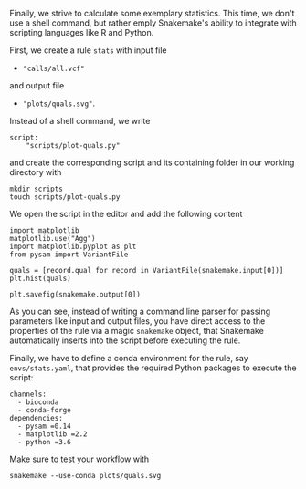 Finally, we strive to calculate some exemplary statistics.
This time, we don't use a shell command, but rather emply Snakemake's ability to integrate with scripting languages like R and Python.

First, we create a rule `stats` with input file

* `"calls/all.vcf"`

and output file

* `"plots/quals.svg"`.

Instead of a shell command, we write

    script:
        "scripts/plot-quals.py"

and create the corresponding script and its containing folder in our working directory with

    mkdir scripts
    touch scripts/plot-quals.py


We open the script in the editor and add the following content

    import matplotlib
    matplotlib.use("Agg")
    import matplotlib.pyplot as plt
    from pysam import VariantFile

    quals = [record.qual for record in VariantFile(snakemake.input[0])]
    plt.hist(quals)

    plt.savefig(snakemake.output[0])


As you can see, instead of writing a command line parser for passing parameters like input and output files, you have direct access to the properties of the rule via a magic `snakemake` object, that Snakemake automatically inserts into the script before executing the rule.

Finally, we have to define a conda environment for the rule, say `envs/stats.yaml`, that provides the required Python packages to execute the script:

    channels:
      - bioconda
      - conda-forge
    dependencies:
      - pysam =0.14
      - matplotlib =2.2
      - python =3.6


Make sure to test your workflow with

    snakemake --use-conda plots/quals.svg
